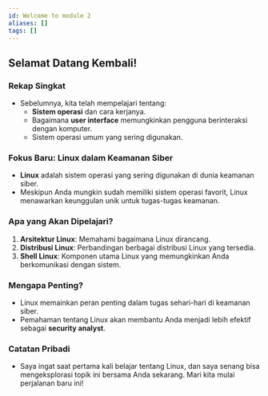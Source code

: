 ```yaml
---
id: Welcome to module 2
aliases: []
tags: []
---
```


## Selamat Datang Kembali!

### Rekap Singkat

- Sebelumnya, kita telah mempelajari tentang:
  - **Sistem operasi** dan cara kerjanya.
  - Bagaimana **user interface** memungkinkan pengguna berinteraksi dengan komputer.
  - Sistem operasi umum yang sering digunakan.

### Fokus Baru: Linux dalam Keamanan Siber

- **Linux** adalah sistem operasi yang sering digunakan di dunia keamanan siber.
- Meskipun Anda mungkin sudah memiliki sistem operasi favorit, Linux menawarkan keunggulan unik untuk tugas-tugas keamanan.

### Apa yang Akan Dipelajari?

1. **Arsitektur Linux**: Memahami bagaimana Linux dirancang.
2. **Distribusi Linux**: Perbandingan berbagai distribusi Linux yang tersedia.
3. **Shell Linux**: Komponen utama Linux yang memungkinkan Anda berkomunikasi dengan sistem.

### Mengapa Penting?

- Linux memainkan peran penting dalam tugas sehari-hari di keamanan siber.
- Pemahaman tentang Linux akan membantu Anda menjadi lebih efektif sebagai **security analyst**.

### Catatan Pribadi

- Saya ingat saat pertama kali belajar tentang Linux, dan saya senang bisa mengeksplorasi topik ini bersama Anda sekarang. Mari kita mulai perjalanan baru ini!
